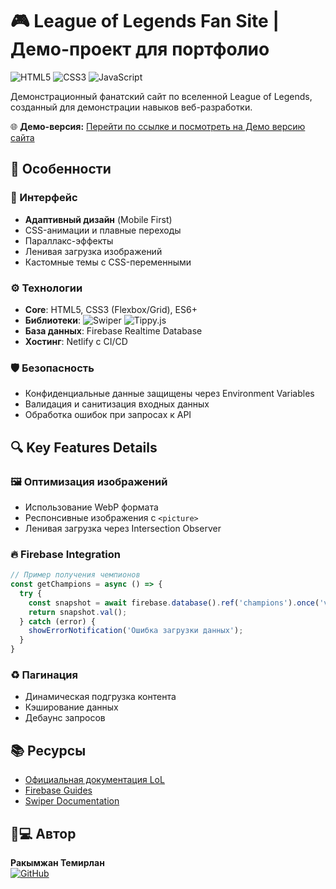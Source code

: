 # 🎮 League of Legends Fan Site | Демо-проект для портфолио

![HTML5](https://img.shields.io/badge/HTML5-E34F26?style=flat&logo=html5&logoColor=white)
![CSS3](https://img.shields.io/badge/CSS3-1572B6?style=flat&logo=css3&logoColor=white)
![JavaScript](https://img.shields.io/badge/JavaScript-F7DF1E?style=flat&logo=javascript&logoColor=black)

Демонстрационный фанатский сайт по вселенной League of Legends, созданный для демонстрации навыков веб-разработки. 

🌐 **Демо-версия:** [Перейти по ссылке и посмотреть на Демо версию сайта](https://elaborate-crostata-2d9540.netlify.app/)

## 🚀 Особенности

### 🌈 Интерфейс
- **Адаптивный дизайн** (Mobile First)
- CSS-анимации и плавные переходы
- Параллакс-эффекты
- Ленивая загрузка изображений
- Кастомные темы с CSS-переменными

### ⚙️ Технологии
- **Core**: HTML5, CSS3 (Flexbox/Grid), ES6+
- **Библиотеки**: 
  ![Swiper](https://img.shields.io/badge/Swiper-6332F6?style=flat&logo=swiper&logoColor=white)
  ![Tippy.js](https://img.shields.io/badge/Tippy.js-333?style=flat)
- **База данных**: Firebase Realtime Database
- **Хостинг**: Netlify с CI/CD

### 🛡️ Безопасность
- Конфиденциальные данные защищены через Environment Variables
- Валидация и санитизация входных данных
- Обработка ошибок при запросах к API

## 🔍 Key Features Details

### 🖼️ Оптимизация изображений
- Использование WebP формата
- Респонсивные изображения с `<picture>`
- Ленивая загрузка через Intersection Observer

### 🔥 Firebase Integration
```javascript
// Пример получения чемпионов
const getChampions = async () => {
  try {
    const snapshot = await firebase.database().ref('champions').once('value');
    return snapshot.val();
  } catch (error) {
    showErrorNotification('Ошибка загрузки данных');
  }
}
```

### ♻️ Пагинация
- Динамическая подгрузка контента
- Кэширование данных
- Дебаунс запросов

## 📚 Ресурсы
- [Официальная документация LoL](https://developer.riotgames.com)
- [Firebase Guides](https://firebase.google.com/docs)
- [Swiper Documentation](https://swiperjs.com/swiper-api)

## 👨💻 Автор
**Ракымжан Темирлан**  
[![GitHub](https://img.shields.io/badge/GitHub-181717?style=flat&logo=github)](https://github.com/Temirlan200270)  

